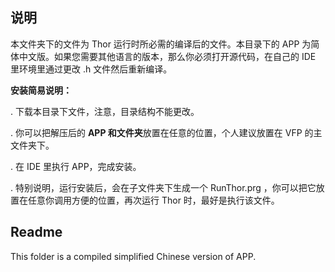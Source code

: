 ## 说明

本文件夹下的文件为 Thor 运行时所必需的编译后的文件。本目录下的 APP 为简体中文版。如果您需要其他语言的版本，那么你必须打开源代码，在自己的 IDE 里环境里通过更改 .h 文件然后重新编译。

**安装简易说明：**

. 下载本目录下文件，注意，目录结构不能更改。

. 你可以把解压后的 **APP 和文件夹**放置在任意的位置，个人建议放置在 VFP 的主文件夹下。

. 在 IDE 里执行 APP，完成安装。

. 特别说明，运行安装后，会在子文件夹下生成一个 RunThor.prg ，你可以把它放置在任意你调用方便的位置，再次运行 Thor 时，最好是执行该文件。


## Readme
This folder is a compiled simplified Chinese version of APP.
